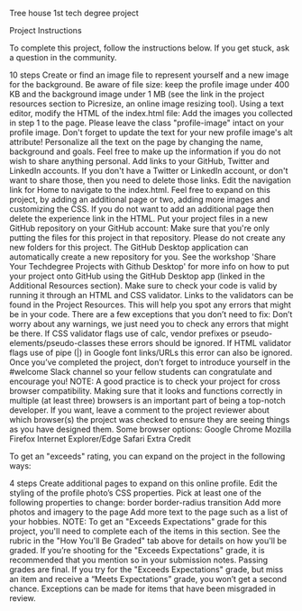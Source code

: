 Tree house 1st tech degree project

Project Instructions

To complete this project, follow the instructions below. If you get stuck, ask a question in the community.

 10 steps
Create or find an image file to represent yourself and a new image for the background. Be aware of file size: keep the profile image under 400 KB and the background image under 1 MB (see the link in the project resources section to Picresize, an online image resizing tool).
Using a text editor, modify the HTML of the index.html file:
Add the images you collected in step 1 to the page. Please leave the class "profile-image" intact on your profile image.
Don't forget to update the text for your new profile image's alt attribute!
Personalize all the text on the page by changing the name, background and goals. Feel free to make up the information if you do not wish to share anything personal.
Add links to your GitHub, Twitter and LinkedIn accounts. If you don't have a Twitter or LinkedIn account, or don't want to share those, then you need to delete those links.
Edit the navigation link for Home to navigate to the index.html.
Feel free to expand on this project, by adding an additional page or two, adding more images and customizing the CSS.
If you do not want to add an additional page then delete the experience link in the HTML.
Put your project files in a new GitHub repository on your GitHub account:
Make sure that you're only putting the files for this project in that repository.
Please do not create any new folders for this project.
The GitHub Desktop application can automatically create a new repository for you. See the workshop 'Share Your Techdegree Projects with Github Desktop' for more info on how to put your project onto GitHub using the GitHub Desktop app (linked in the Additional Resources section).
Make sure to check your code is valid by running it through an HTML and CSS validator.
Links to the validators can be found in the Project Resources. This will help you spot any errors that might be in your code.
There are a few exceptions that you don’t need to fix:
Don’t worry about any warnings, we just need you to check any errors that might be there.
If CSS validator flags use of calc, vendor prefixes or pseudo-elements/pseudo-classes these errors should be ignored.
If HTML validator flags use of pipe (|) in Google font links/URLs this error can also be ignored.
Once you’ve completed the project, don’t forget to introduce yourself in the #welcome Slack channel so your fellow students can congratulate and encourage you!
NOTE: A good practice is to check your project for cross browser compatibility. Making sure that it looks and functions correctly in multiple (at least three) browsers is an important part of being a top-notch developer. If you want, leave a comment to the project reviewer about which browser(s) the project was checked to ensure they are seeing things as you have designed them.
Some browser options:
Google Chrome
Mozilla Firefox
Internet Explorer/Edge
Safari
Extra Credit

To get an "exceeds" rating, you can expand on the project in the following ways:

 4 steps
Create additional pages to expand on this online profile.
Edit the styling of the profile photo’s CSS properties. Pick at least one of the following properties to change:
border
border-radius
transition
Add more photos and imagery to the page
Add more text to the page such as a list of your hobbies.
NOTE:
To get an "Exceeds Expectations" grade for this project, you'll need to complete each of the items in this section. See the rubric in the "How You'll Be Graded" tab above for details on how you'll be graded.
If you’re shooting for the "Exceeds Expectations" grade, it is recommended that you mention so in your submission notes.
Passing grades are final. If you try for the "Exceeds Expectations" grade, but miss an item and receive a “Meets Expectations” grade, you won’t get a second chance. Exceptions can be made for items that have been misgraded in review.
